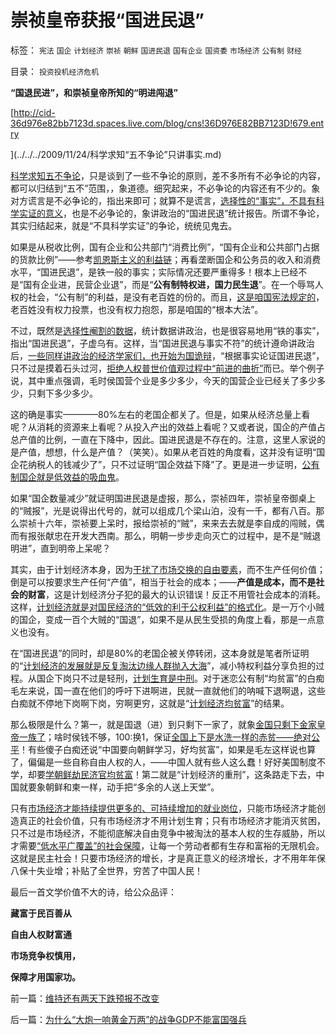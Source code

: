 # 崇祯皇帝获报“国进民退”

标签： `宪法` `国企` `计划经济` `崇祯` `朝鲜` `国进民退` `国有企业` `国资委` `市场经济` `公有制` `财经` 

目录： `投资投机经济危机`

**“国退民进”，和崇祯皇帝所知的“明进闯退”**

[http://cid-36d976e82bb7123d.spaces.live.com/blog/cns!36D976E82BB7123D!679.entry

](../../../2009/11/24/科学求知“五不争论”只讲事实.md)

[科学求知五不争论](../../../2009/11/24/科学求知“五不争论”只讲事实.md)，只是谈到了一些不争论的原则，差不多所有不必争论的内容，都可以归结到“五不”范围，，象道德。细究起来，不必争论的内容还有不少的。象对方谎言是不必争论的，指出来即可；就算不是谎言，[选择性的“事实”，不具有科学实证的意义](../../../2009/4/4/期望，预期和选择性体验；有调查也没有发言权.md)，也是不必争论的，象讲政治的“国进民退”统计报告。所谓不争论，其实归结起来，就是“不具科学实证”的争论，统统见鬼去。

如果是从税收比例，国有企业和公共部门“消费比例”，“国有企业和公共部门占据的货款比例”——参考[凯恩斯主义的利益链](../../../2009/4/22/费雪教条之通货紧缩有害论背后的资产利益链.md)；再看垄断国企和公务员的收入和消费水平，“国进民退”，是铁一般的事实；实际情况还要严重得多！根本上已经不是“国有企业进，民营企业退”，而是“**公有制特权进，国力民生退**”。在一个辱骂人权的社会，“公有制”的利益，是没有老百姓的份的。而且，[这是咱国宪法规定的](../../../2009/12/16/统一思想的必要性.md)，老百姓没有权力投票，也没有权力抱怨，那是咱国的“根本大法”。

不过，既然是[选择性阉割的数据](../../../2009/10/17/主流经济学家的选择性阉割.md)，统计数据讲政治，也是很容易地用“铁的事实”，指出“国进民退”，子虚乌有。这样，当“国进民退与事实不符”的统计遵命讲政治后，[一些同样讲政治的经济学家们，也开始为国诡辩](../../../2009/5/5/假装无私！专业化打哑迷诡辩的中国式专家.md)，“根据事实论证国进民退”，只不过是摸着石头过河，[拒绝人权普世价值观过程中“前进的曲折”](../../../2009/7/11/接受人权普世的价值观利大于弊.md)而已。举个例子说，其中重点强调，毛时侯国营个业是多少多少，今天的国营企业已经关了多少多少，只剩下多少多少。

这的确是事实————80%左右的老国企都关了。但是，如果从经济总量上看呢？从消耗的资源来上看呢？从投入产出的效益上看呢？又或者说，国企的产值占总产值的比例，一直在下降中，因此。国进民退是不存在的。注意，这里人家说的是产值，想想，什么是产值？（笑笑）。如果从老百姓的角度看，这并没有证明“国企花纳税人的钱减少了”，只不过证明“国企效益下降”了。更是进一步证明，[公有制国企就是低效益的吸血鬼](../../../2009/8/8/国民福利缺失是因为国企是社会的负资产.md)。

如果“国企数量减少”就证明国进民退是虚报，那么，崇祯四年，崇祯皇帝御桌上的“贼报”，光是说得出代号的，就可以组成几个梁山泊，没有一千，都有八百。那么崇祯十六年，崇祯要上呆时，报给崇祯的“贼”，来来去去就是李自成的闯贼，偶而有报张献忠在开发大西南。那么，明朝一步步走向灭亡的过程中，是不是“贼退明进”，直到明帝上呆呢？

其实，由于计划经济本身，因为[干扰了市场交换的自由要素](../../../2009/11/22/交换创造价值和所谓的“平价购买力”.md)，而不生产任何价值；倒是可以按要求生产任何“产值”，相当于社会的成本；——**产值是成本，而不是社会的财富**，这是计划经济分子犯的最大的认识错误！反正不用管社会成本的消耗。这样，[计划经济就是对国民经济的“低效的利于公权利益”的格式化](../../../2009/11/22/计划生育和计划经济的本质.md)。是一万个小贼的国企，变成一百个大贼的“国退”，如果不是从民生受损的角度上看，那是一点意义也没有。

在“国进民退”的同时，却是80%的老国企被关停转闭，这本身就是笔者所证明的“[计划经济的发展就是反复淘汰边缘人群抛入大海](../../../2009/5/22/人力资源生产相对过剩的危机.md)”，减小特权利益分享负担的过程。从国企下岗只不过是轻刑，[计划生育是中刑](../../../2009/11/29/计划生育成了“最不坏”的选择.md)。对于迷恋公有制“均贫富”的白痴毛左来说，国一直在他们的呼吁下进啊进，民就一直就他们的呐喊下退啊退，这些白痴就不停地下岗啊下岗，穷啊更穷，这就是“[计划经济均贫富](../../../2009/9/16/公有制计划经济是造成贫富差距的原因.md)”的结果。

那么极限是什么？第一，就是国退（进）到只剩下一家了，就象[金国只剩下金家皇帝一族了](../../../2009/6/3/朝鲜是个天堂，衣食住行减肥死都免费.md)；啥时侯钱不够，100:换1，保证[全国上下是水洗一样的赤贫——绝对公平](../../../2009/8/26/水洗一般均贫富的天堂.md)！有些傻子白痴还说“中国要向朝鲜学习，好均贫富”，如果是毛左这样说也算了，偏偏是一些自称自由人权的人，——中国人就有些人这么蠢！好好美国制度不学，却要[学朝鲜劫民济官均贫富](../../../2009/10/13/两千年社稷延寿之九字真言.md)！第二就是“计划经济的重刑”，这条路走下去，中国就要象朝鲜和柬一样，动手把“多余的人送上天堂”。

只有[市场经济才能持续提供更多的、可持续增加的就业岗位](../../../2009/11/28/从工作福利消除贫富差距看公有制的低效率.md)，只能市场经济才能创造真正的社会价值，只有市场经济才不用计划生育；只有市场经济才能消灭贫困，只不过是市场经济，不能彻底解决自由竞争中被淘汰的基本人权的生存威胁，所以才需要[“低水平广覆盖”的社会保障](../../../2009/2/26/社会保障有三个原则一种义务.md)，让每一个劳动者都有生存和富裕的无限机会。这就是民主社会！只要市场经济的增长，才是真正意义的经济增长，才不用年年保八保十失业增；补贴了全世界，穷苦了中国人民！

最后一首文学价值不大的诗，给公众品评：

**藏富于民百善从**

**自由人权财富通**

**市场竞争权慎用，**

**保障才用国家功。**

前一篇：[维持还有两天下跌预报不改变](../../../2009/12/17/维持还有两天下跌预报不改变.md)

后一篇：[为什么“大炮一响黄金万两”的战争GDP不能富国强兵](../../../2009/12/18/为什么“大炮一响黄金万两”的战争GDP不能富国强兵.md)
